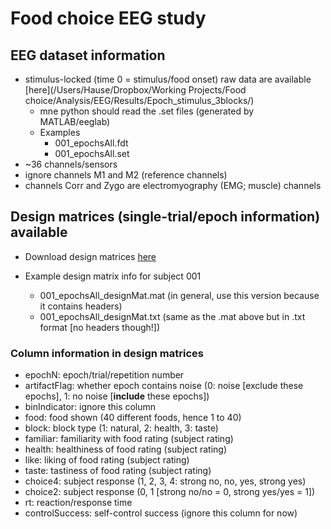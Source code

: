 # Food choice EEG study

## EEG dataset information

* stimulus-locked (time 0 = stimulus/food onset) raw data are available [here](/Users/Hause/Dropbox/Working Projects/Food choice/Analysis/EEG/Results/Epoch_stimulus_3blocks/)
  * mne python should read the .set files (generated by MATLAB/eeglab)
  * Examples
    * 001_epochsAll.fdt
    * 001_epochsAll.set
* ~36 channels/sensors
* ignore channels M1 and M2 (reference channels)
* channels Corr and Zygo are electromyography (EMG; muscle) channels

## Design matrices (single-trial/epoch information) available

* Download design matrices [here](https://www.dropbox.com/sh/clr2hnyfupi0tmh/AADW76zjBjgs_d19BLV17GAoa?dl=0)

* Example design matrix info for subject 001
  * 001_epochsAll_designMat.mat (in general, use this version because it contains headers)
  * 001_epochsAll_designMat.txt (same as the .mat above but in .txt format [no headers though!])

### Column information in design matrices

* epochN: epoch/trial/repetition number
* artifactFlag: whether epoch contains noise (0: noise [exclude these epochs], 1: no noise [**include** these epochs])
* binIndicator: ignore this column
* food: food shown (40 different foods, hence 1 to 40)
* block: block type (1: natural, 2: health, 3: taste)
* familiar: familiarity with food rating (subject rating)
* health: healthiness of food rating (subject rating)
* like: liking of food rating (subject rating)
* taste: tastiness of food rating (subject rating)
* choice4: subject response (1, 2, 3, 4: strong no, no, yes, strong yes)
* choice2: subject response (0, 1 [strong no/no = 0, strong yes/yes = 1])
* rt: reaction/response time
* controlSuccess: self-control success (ignore this column for now)
